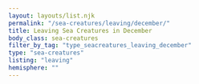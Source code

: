 ```yaml
---
layout: layouts/list.njk
permalink: "/sea-creatures/leaving/december/"
title: Leaving Sea Creatures in December
body_class: sea-creatures
filter_by_tag: "type_seacreatures_leaving_december"
type: "sea-creatures"
listing: "leaving"
hemisphere: ""
---
```

